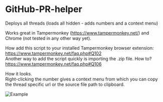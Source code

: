 # GitHub-PR-helper
Deploys all threads (loads all hidden - adds numbers and a context menu)

Works great in Tampermonkey (https://www.tampermonkey.net/) and Chrome (not tested in any other way yet).

How add this script to your installed Tampermonkey browser extension: https://www.tampermonkey.net/faq.php#Q102  
Another way to add the script quickly is importing the .zip file. How to? https://www.tampermonkey.net/faq.php#Q106

How it looks.  
Right-clicking the number gives a context menu from which you can copy the thread specific url or the source file path to clipboard.

![Example](https://github.com/LouysPatriceBessette/GitHub-PR-helper/assets/19967303/133b1e34-1d2d-4a01-8fa3-cf2a19c6c23f)
